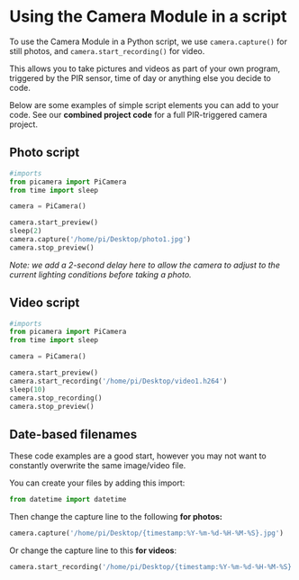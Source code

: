 ﻿# Using the Camera Module in a script

To use the Camera Module in a Python script, we use  ```camera.capture()``` for still photos, and ```camera.start_recording()``` for video.

This allows you to take pictures and videos as part of your own program, triggered by the PIR sensor, time of day or anything else you decide to code.

Below are some examples of simple script elements you can add to your code. See our **combined project code** for a full PIR-triggered camera project.
## Photo script
```python
#imports
from picamera import PiCamera
from time import sleep

camera = PiCamera()

camera.start_preview()
sleep(2)
camera.capture('/home/pi/Desktop/photo1.jpg')
camera.stop_preview()
```
*Note: we add a 2-second delay here to allow the camera to adjust to the current lighting conditions before taking a photo.*

## Video script
```python
#imports
from picamera import PiCamera
from time import sleep

camera = PiCamera()

camera.start_preview()
camera.start_recording('/home/pi/Desktop/video1.h264')
sleep(10)
camera.stop_recording()
camera.stop_preview()
```

## Date-based filenames
These code examples are a good start, however you may not want to constantly overwrite the same image/video file.

You can create your files by adding this import:
```python
from datetime import datetime 
```
Then change the capture line to the following **for photos:**
```python
camera.capture('/home/pi/Desktop/{timestamp:%Y-%m-%d-%H-%M-%S}.jpg')
```
Or change the capture line to this **for videos**:
```python
camera.start_recording('/home/pi/Desktop/{timestamp:%Y-%m-%d-%H-%M-%S}.jpg')
```
